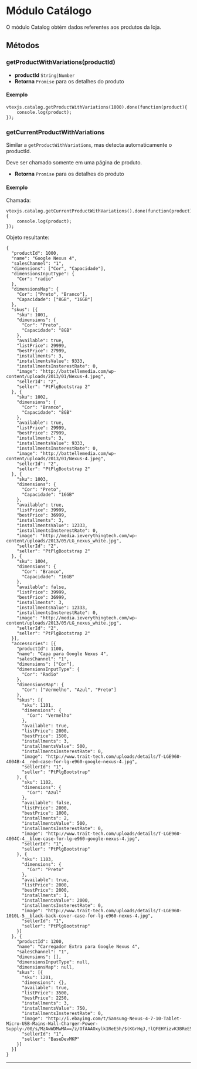 # Módulo Catálogo

O módulo Catalog obtém dados referentes aos produtos da loja.

## Métodos

### getProductWithVariations(productId)

 - **productId** `String|Number`
 - **Retorna** `Promise` para os detalhes do produto

#### Exemplo

    vtexjs.catalog.getProductWithVariations(1000).done(function(product){
        console.log(product);
    });

### getCurrentProductWithVariations

Similar a `getProductWithVariations`, mas detecta automaticamente o productId.

Deve ser chamado somente em uma página de produto.

 - **Retorna** `Promise` para os detalhes do produto

#### Exemplo

Chamada:

    vtexjs.catalog.getCurrentProductWithVariations().done(function(product){
        console.log(product);
    });

Objeto resultante:

    {
      "productId": 1000,
      "name": "Google Nexus 4",
      "salesChannel": "1",
      "dimensions": ["Cor", "Capacidade"],
      "dimensionsInputType": {
        "Cor": "radio"
      },
      "dimensionsMap": {
        "Cor": ["Preto", "Branco"],
        "Capacidade": ["8GB", "16GB"]
      },
      "skus": [{
        "sku": 1001,
        "dimensions": {
          "Cor": "Preto",
          "Capacidade": "8GB"
        },
        "available": true,
        "listPrice": 29999,
        "bestPrice": 27999,
        "installments": 3,
        "installmentsValue": 9333,
        "installmentsInsterestRate": 0,
        "image": "http://battellemedia.com/wp-content/uploads/2013/01/Nexus-4.jpeg",
        "sellerId": "2",
        "seller": "PtPlgBootstrap 2"
      }, {
        "sku": 1002,
        "dimensions": {
          "Cor": "Branco",
          "Capacidade": "8GB"
        },
        "available": true,
        "listPrice": 29999,
        "bestPrice": 27999,
        "installments": 3,
        "installmentsValue": 9333,
        "installmentsInsterestRate": 0,
        "image": "http://battellemedia.com/wp-content/uploads/2013/01/Nexus-4.jpeg",
        "sellerId": "2",
        "seller": "PtPlgBootstrap 2"
      }, {
        "sku": 1003,
        "dimensions": {
          "Cor": "Preto",
          "Capacidade": "16GB"
        },
        "available": true,
        "listPrice": 39999,
        "bestPrice": 36999,
        "installments": 3,
        "installmentsValue": 12333,
        "installmentsInsterestRate": 0,
        "image": "http://media.ieverythingtech.com/wp-content/uploads/2013/05/LG_nexus_white.jpg",
        "sellerId": "2",
        "seller": "PtPlgBootstrap 2"
      }, {
        "sku": 1004,
        "dimensions": {
          "Cor": "Branco",
          "Capacidade": "16GB"
        },
        "available": false,
        "listPrice": 39999,
        "bestPrice": 36999,
        "installments": 3,
        "installmentsValue": 12333,
        "installmentsInsterestRate": 0,
        "image": "http://media.ieverythingtech.com/wp-content/uploads/2013/05/LG_nexus_white.jpg",
        "sellerId": "2",
        "seller": "PtPlgBootstrap 2"
      }],
      "accessories": [{
        "productId": 1100,
        "name": "Capa para Google Nexus 4",
        "salesChannel": "1",
        "dimensions": ["Cor"],
        "dimensionsInputType": {
          "Cor": "Radio"
        },
        "dimensionsMap": {
          "Cor": ["Vermelho", "Azul", "Preto"]
        },
        "skus": [{
          "sku": 1101,
          "dimensions": {
            "Cor": "Vermelho"
          },
          "available": true,
          "listPrice": 2000,
          "bestPrice": 1500,
          "installments": 3,
          "installmentsValue": 500,
          "installmentsInsterestRate": 0,
          "image": "http://www.trait-tech.com/uploads/details/T-LGE960-4004B-4__red-case-for-lg-e960-google-nexus-4.jpg",
          "sellerId": "1",
          "seller": "PtPlgBootstrap"
        }, {
          "sku": 1102,
          "dimensions": {
            "Cor": "Azul"
          },
          "available": false,
          "listPrice": 2000,
          "bestPrice": 1000,
          "installments": 2,
          "installmentsValue": 500,
          "installmentsInsterestRate": 0,
          "image": "http://www.trait-tech.com/uploads/details/T-LGE960-4004C-4__blue-case-for-lg-e960-google-nexus-4.jpg",
          "sellerId": "1",
          "seller": "PtPlgBootstrap"
        }, {
          "sku": 1103,
          "dimensions": {
            "Cor": "Preto"
          },
          "available": true,
          "listPrice": 2000,
          "bestPrice": 2000,
          "installments": 1,
          "installmentsValue": 2000,
          "installmentsInsterestRate": 0,
          "image": "http://www.trait-tech.com/uploads/details/T-LGE960-1010L-5__black-back-cover-case-for-lg-e960-nexus-4.jpg",
          "sellerId": "1",
          "seller": "PtPlgBootstrap"
        }]
      }, {
        "productId": 1200,
        "name": "Carregador Extra para Google Nexus 4",
        "salesChannel": "1",
        "dimensions": [],
        "dimensionsInputType": null,
        "dimensionsMap": null,
        "skus": [{
          "sku": 1201,
          "dimensions": {},
          "available": true,
          "listPrice": 3500,
          "bestPrice": 2250,
          "installments": 3,
          "installmentsValue": 750,
          "installmentsInsterestRate": 0,
          "image": "http://i.ebayimg.com/t/Samsung-Nexus-4-7-10-Tablet-Micro-USB-Mains-Wall-Charger-Power-Supply-/00/s/MzAwWDMwMA==/z/OfAAAOxylk1ReE5h/$(KGrHqJ,!lQFEHYizvK3BReE5heihg~~60_35.JPG",
          "sellerId": "1",
          "seller": "BaseDevMKP"
        }]
      }]
    }

-----
